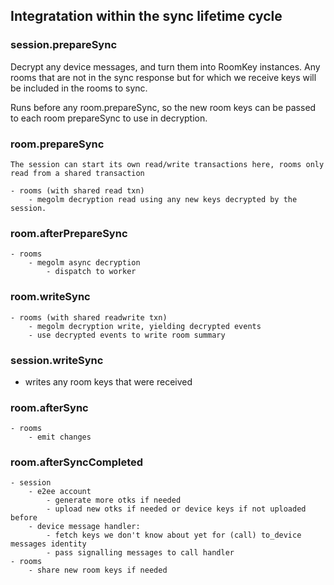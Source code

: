 ## Integratation within the sync lifetime cycle

### session.prepareSync

Decrypt any device messages, and turn them into RoomKey instances.
Any rooms that are not in the sync response but for which we receive keys will be included in the rooms to sync.

Runs before any room.prepareSync, so the new room keys can be passed to each room prepareSync to use in decryption.

### room.prepareSync
    
    The session can start its own read/write transactions here, rooms only read from a shared transaction

    - rooms (with shared read txn)
        - megolm decryption read using any new keys decrypted by the session.

### room.afterPrepareSync

    - rooms    
        - megolm async decryption   
            - dispatch to worker

### room.writeSync

    - rooms (with shared readwrite txn)
        - megolm decryption write, yielding decrypted events
        - use decrypted events to write room summary

### session.writeSync

 - writes any room keys that were received

### room.afterSync

    - rooms
        - emit changes

### room.afterSyncCompleted

    - session
        - e2ee account
            - generate more otks if needed
            - upload new otks if needed or device keys if not uploaded before
        - device message handler:
            - fetch keys we don't know about yet for (call) to_device messages identity
            - pass signalling messages to call handler
    - rooms
        - share new room keys if needed
